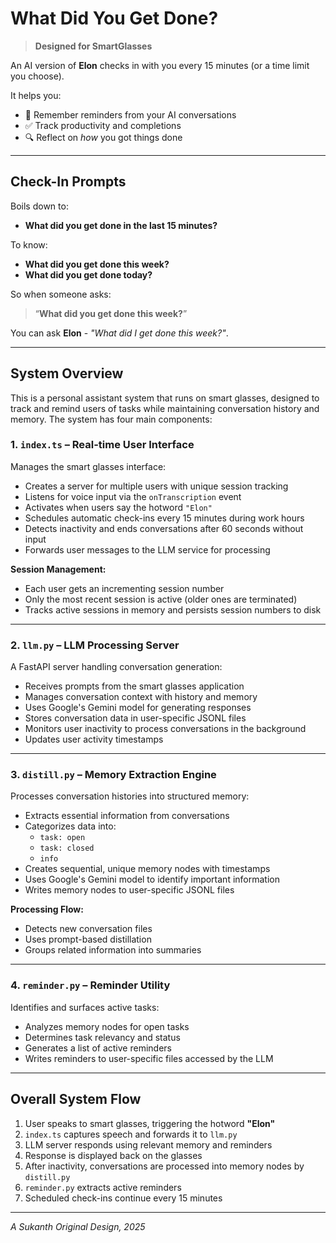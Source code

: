 # What Did You Get Done?

> **Designed for SmartGlasses**

An AI version of **Elon** checks in with you every 15 minutes (or a time limit you choose).

It helps you:
- 🧠 Remember reminders from your AI conversations  
- ✅ Track productivity and completions  
- 🔍 Reflect on *how* you got things done  

---

## Check-In Prompts

Boils down to:

- **What did you get done in the last 15 minutes?**

To know:

- **What did you get done this week?**  
- **What did you get done today?**

So when someone asks:

> “**What did you get done this week?**”

You can ask **Elon** - *"What did I get done this week?"*.

---

## System Overview

This is a personal assistant system that runs on smart glasses, designed to track and remind users of tasks while maintaining conversation history and memory. The system has four main components:

### 1. `index.ts` – Real-time User Interface

Manages the smart glasses interface:

- Creates a server for multiple users with unique session tracking
- Listens for voice input via the `onTranscription` event
- Activates when users say the hotword `"Elon"`
- Schedules automatic check-ins every 15 minutes during work hours
- Detects inactivity and ends conversations after 60 seconds without input
- Forwards user messages to the LLM service for processing

**Session Management:**
- Each user gets an incrementing session number
- Only the most recent session is active (older ones are terminated)
- Tracks active sessions in memory and persists session numbers to disk

---

### 2. `llm.py` – LLM Processing Server

A FastAPI server handling conversation generation:

- Receives prompts from the smart glasses application
- Manages conversation context with history and memory
- Uses Google's Gemini model for generating responses
- Stores conversation data in user-specific JSONL files
- Monitors user inactivity to process conversations in the background
- Updates user activity timestamps

---

### 3. `distill.py` – Memory Extraction Engine

Processes conversation histories into structured memory:

- Extracts essential information from conversations
- Categorizes data into:
  - `task: open`
  - `task: closed`
  - `info`
- Creates sequential, unique memory nodes with timestamps
- Uses Google's Gemini model to identify important information
- Writes memory nodes to user-specific JSONL files

**Processing Flow:**
- Detects new conversation files
- Uses prompt-based distillation
- Groups related information into summaries

---

### 4. `reminder.py` – Reminder Utility

Identifies and surfaces active tasks:

- Analyzes memory nodes for open tasks
- Determines task relevancy and status
- Generates a list of active reminders
- Writes reminders to user-specific files accessed by the LLM

---

## Overall System Flow

1. User speaks to smart glasses, triggering the hotword **"Elon"**
2. `index.ts` captures speech and forwards it to `llm.py`
3. LLM server responds using relevant memory and reminders
4. Response is displayed back on the glasses
5. After inactivity, conversations are processed into memory nodes by `distill.py`
6. `reminder.py` extracts active reminders
7. Scheduled check-ins continue every 15 minutes

---
*A Sukanth Original Design, 2025*
